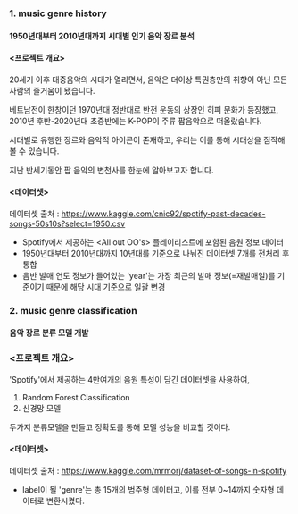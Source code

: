 ### 1. music genre history
#### 1950년대부터 2010년대까지 시대별 인기 음악 장르 분석

#### **<프로젝트 개요>**

20세기 이후 대중음악의 시대가 열리면서, 음악은 더이상 특권층만의 취향이 아닌 모든 사람의 즐거움이 됐습니다.

베트남전이 한창이던 1970년대 정반대로 반전 운동의 상장인 히피 문화가 등장했고, 2010년 후반-2020년대 초중반에는 K-POP이 주류 팝음악으로 떠올랐습니다. 

시대별로 유행한 장르와 음악적 아이콘이 존재하고, 우리는 이를 통해 시대상을 짐작해 볼 수 있습니다.

지난 반세기동안 팝 음악의 변천사를 한눈에 알아보고자 합니다.

#### **<데이터셋>**

데이터셋 출처 : https://www.kaggle.com/cnic92/spotify-past-decades-songs-50s10s?select=1950.csv

- Spotify에서 제공하는 <All out OO's> 플레이리스트에 포함된 음원 정보 데이터 
- 1950년대부터 2010년대까지 10년대를 기준으로 나눠진 데이터셋 7개를 전처리 후 통합
- 음반 발매 연도 정보가 들어있는 'year'는 가장 최근의 발매 정보(=재발매일)를 기준이기 때문에 해당 시대 기준으로 일괄 변경

### 2. music genre classification
#### 음악 장르 분류 모델 개발

### **<프로젝트 개요>**
'Spotify'에서 제공하는 4만여개의 음원 특성이 담긴 데이터셋을 사용하여, 

1) Random Forest Classification 
2) 신경망 모델

두가지 분류모델을 만들고 정확도를 통해 모델 성능을 비교할 것이다.

#### **<데이터셋>**
 
데이터셋 출처 : https://www.kaggle.com/mrmorj/dataset-of-songs-in-spotify

- label이 될 'genre'는 총 15개의 범주형 데이터고, 이를 전부 0~14까지 숫자형 데이터로 변환시켰다.
